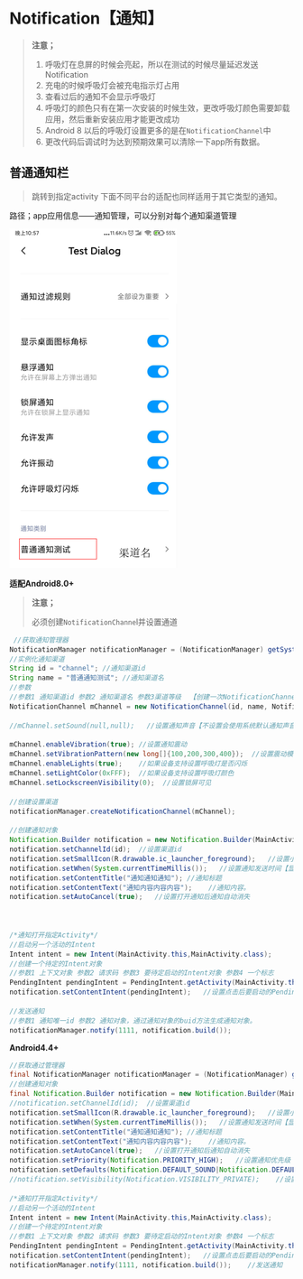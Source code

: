 # Notification【通知】



> **注意；**
>
> 1. 呼吸灯在息屏的时候会亮起，所以在测试的时候尽量延迟发送Notification
> 2. 充电的时候呼吸灯会被充电指示灯占用
> 3. 查看过后的通知不会显示呼吸灯
> 4. 呼吸灯的颜色只有在第一次安装的时候生效，更改呼吸灯颜色需要卸载应用，然后重新安装应用才能更改成功
> 5. Android 8 以后的呼吸灯设置更多的是在`NotificationChannel`中
> 6. 更改代码后调试时为达到预期效果可以清除一下app所有数据。



## 普通通知栏

> 跳转到指定activity 下面不同平台的适配也同样适用于其它类型的通知。

路径；app应用信息——通知管理，可以分别对每个通知渠道管理

![image-20191203225909047](notification-images/image-20191203225909047.png)

**适配Android8.0+** 

> **注意；**
>
> 必须创建`NotificationChanne`l并设置通道

```java
 //获取通知管理器
NotificationManager notificationManager = (NotificationManager) getSystemService(NOTIFICATION_SERVICE);
//实例化通知渠道
String id = "channel"; //通知渠道id
String name = "普通通知测试"; //通知渠道名
//参数
//参数1 通知渠道id 参数2 通知渠道名 参数3渠道等级  【创建一次NotificationChannel对象即可多次创建无意义】
NotificationChannel mChannel = new NotificationChannel(id, name, NotificationManager.IMPORTANCE_HIGH);

//mChannel.setSound(null,null);   //设置通知声音【不设置会使用系统默认通知声音，如果都设置为null有可能无声音】

mChannel.enableVibration(true); //设置通知震动
mChannel.setVibrationPattern(new long[]{100,200,300,400});  //设置震动模式
mChannel.enableLights(true);    //如果设备支持设置呼吸灯是否闪烁
mChannel.setLightColor(0xFFF);  //如果设备支持设置呼吸灯颜色
mChannel.setLockscreenVisibility(0);  //设置锁屏可见

//创建设置渠道
notificationManager.createNotificationChannel(mChannel);

//创建通知对象
Notification.Builder notification = new Notification.Builder(MainActivity.this);
notification.setChannelId(id);  //设置渠道id
notification.setSmallIcon(R.drawable.ic_launcher_foreground);   //设置小图标
notification.setWhen(System.currentTimeMillis());   //设置通知发送时间【显式当前通知发生的时间】
notification.setContentTitle("通知通知通知"); //通知标题
notification.setContentText("通知内容内容内容");    //通知内容。
notification.setAutoCancel(true);   //设置打开通知后通知自动消失



/*通知打开指定Activity*/
//启动另一个活动的Intent
Intent intent = new Intent(MainActivity.this,MainActivity.class);
//创建一个待定的Intent对象
//参数1 上下文对象 参数2 请求码 参数3 要待定启动的Intent对象 参数4 一个标志
PendingIntent pendingIntent = PendingIntent.getActivity(MainActivity.this,0,intent,0);
notification.setContentIntent(pendingIntent);   //设置点击后要启动的PendingIntent对象。

//发送通知
//参数1 通知唯一id 参数2 通知对象，通过通知对象的buid方法生成通知对象。
notificationManager.notify(1111, notification.build());
```

**Android4.4+**

```java
//获取通过管理器
final NotificationManager notificationManager = (NotificationManager) getSystemService(NOTIFICATION_SERVICE);
//创建通知对象
final Notification.Builder notification = new Notification.Builder(MainActivity.this);
//notification.setChannelId(id);  //设置渠道id
notification.setSmallIcon(R.drawable.ic_launcher_foreground);   //设置小图标
notification.setWhen(System.currentTimeMillis());   //设置通知发送时间【显式当前通知发生的时间】
notification.setContentTitle("通知通知通知"); //通知标题
notification.setContentText("通知内容内容内容");    //通知内容。
notification.setAutoCancel(true);   //设置打开通知后通知自动消失
notification.setPriority(Notification.PRIORITY_HIGH);   //设置通知优先级
notification.setDefaults(Notification.DEFAULT_SOUND|Notification.DEFAULT_VIBRATE); //设置震动和通知声音
//notification.setVisibility(Notification.VISIBILITY_PRIVATE);    //设置锁屏可见【Android5.0+】

/*通知打开指定Activity*/
//启动另一个活动的Intent
Intent intent = new Intent(MainActivity.this,MainActivity.class);
//创建一个待定的Intent对象
//参数1 上下文对象 参数2 请求码 参数3 要待定启动的Intent对象 参数4 一个标志
PendingIntent pendingIntent = PendingIntent.getActivity(MainActivity.this,0,intent,0);
notification.setContentIntent(pendingIntent);   //设置点击后要启动的PendingIntent对象。
notificationManager.notify(1111, notification.build());    //发送通知
```